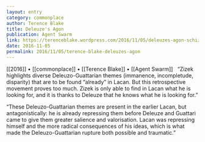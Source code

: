 ```yaml
---
layout: entry
category: commonplace
author: Terence Blake
title: Deleuze's Agon
publication: Agent Swarm
link: https://terenceblake.wordpress.com/2016/11/05/deleuzes-agon-schizophrenising-lacan/
date: 2016-11-05
permalink: 2016/11/05/terence-blake-deleuzes-agon
---
```


[[2016]] • [[commonplace]] • [[Terence Blake]] • [[Agent Swarm]]
 
“Zizek highlights diverse Deleuzo-Guattarian themes (immanence, incompletude, disparity) that are to be found “already” in Lacan. But this retrospective movement proves too much. Zizek is only able to find in Lacan what he is looking for, and it is thanks to Deleuze that he knows what he is looking for.”

“These Deleuzo-Guattarian themes are present in the earlier Lacan, but antagonistically: he is already repressing them before Deleuze and Guattari came to give them greater salience and valorisation. Lacan was repressing himself and the more radical consequences of his ideas, which is what made the Deleuzo-Guattarian rupture both possible and traumatic.”
